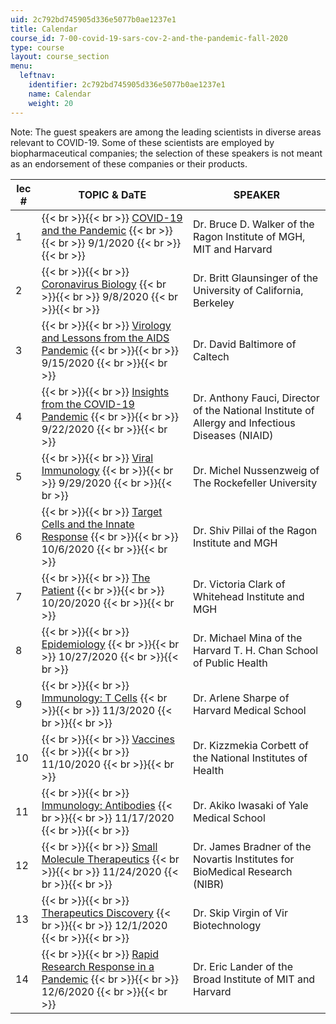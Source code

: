 ```yaml
---
uid: 2c792bd745905d336e5077b0ae1237e1
title: Calendar
course_id: 7-00-covid-19-sars-cov-2-and-the-pandemic-fall-2020
type: course
layout: course_section
menu:
  leftnav:
    identifier: 2c792bd745905d336e5077b0ae1237e1
    name: Calendar
    weight: 20
---
```


Note: The guest speakers are among the leading scientists in diverse areas relevant to COVID-19. Some of these scientists are employed by biopharmaceutical companies; the selection of these speakers is not meant as an endorsement of these companies or their products. 

| lec # | TOPIC & DaTE | SPEAKER |
| --- | --- | --- |
| 1 |  {{< br >}}{{< br >}} [COVID-19 and the Pandemic](https://www.youtube.com/watch?v=XbIfFY_fJ_s&feature=emb_imp_woyt) {{< br >}}{{< br >}} 9/1/2020 {{< br >}}{{< br >}}  | Dr. Bruce D. Walker of the Ragon Institute of MGH, MIT and Harvard |
| 2 |  {{< br >}}{{< br >}} [Coronavirus Biology](https://www.youtube.com/watch?v=r2mOU2qOCYs&feature=emb_imp_woyt) {{< br >}}{{< br >}} 9/8/2020 {{< br >}}{{< br >}}  | Dr. Britt Glaunsinger ﻿of the University of California, Berkeley  |
| 3 |  {{< br >}}{{< br >}} [Virology and Lessons from the AIDS Pandemic](https://www.youtube.com/watch?v=0tfYTx5C4Es&feature=emb_imp_woyt) {{< br >}}{{< br >}} 9/15/2020 {{< br >}}{{< br >}}  | Dr. David Baltimore of Caltech |
| 4 |  {{< br >}}{{< br >}} [Insights from the COVID-19 Pandemic](https://www.youtube.com/watch?v=J38QN1vnSO0&feature=emb_imp_woyt) {{< br >}}{{< br >}} 9/22/2020 {{< br >}}{{< br >}}  | Dr. Anthony Fauci, Director of the National Institute of Allergy and Infectious Diseases (NIAID) |
| 5 |  {{< br >}}{{< br >}} [Viral Immunology](https://www.youtube.com/watch?v=2xdOHvADDdI&feature=emb_imp_woyt) {{< br >}}{{< br >}} 9/29/2020 {{< br >}}{{< br >}}  | Dr. Michel Nussenzweig of The Rockefeller University |
| 6 |  {{< br >}}{{< br >}} [Target Cells and the Innate Response](https://www.youtube.com/watch?v=2mL_cOckhzg&feature=emb_imp_woyt) {{< br >}}{{< br >}} 10/6/2020 {{< br >}}{{< br >}}  | Dr. Shiv Pillai of the Ragon Institute and MGH |
| 7 |  {{< br >}}{{< br >}} [The Patient](https://www.youtube.com/watch?v=SUMOipm3kAg&feature=emb_imp_woyt) {{< br >}}{{< br >}} 10/20/2020 {{< br >}}{{< br >}}  | Dr. Victoria Clark of Whitehead Institute and MGH |
| 8 |  {{< br >}}{{< br >}} [Epidemiology](https://www.youtube.com/watch?v=tAHIAd2Cvmo&feature=emb_imp_woyt) {{< br >}}{{< br >}} 10/27/2020 {{< br >}}{{< br >}}  | Dr. Michael Mina of the Harvard T. H. Chan School of Public Health |
| 9 |  {{< br >}}{{< br >}} [Immunology: T Cells](https://www.youtube.com/watch?v=1FVAFy6qruY&feature=emb_imp_woyt) {{< br >}}{{< br >}} 11/3/2020 {{< br >}}{{< br >}}  | Dr. Arlene Sharpe of Harvard Medical School |
| 10 |  {{< br >}}{{< br >}} [Vaccines](https://www.youtube.com/watch?v=xpqfdr9FPWM&feature=emb_imp_woyt) {{< br >}}{{< br >}} 11/10/2020 {{< br >}}{{< br >}}  | Dr. Kizzmekia Corbett of the National Institutes of Health |
| 11 |  {{< br >}}{{< br >}} [Immunology: Antibodies](https://www.youtube.com/watch?v=UXEEonb7MGM&feature=emb_imp_woyt) {{< br >}}{{< br >}} 11/17/2020 {{< br >}}{{< br >}}  | Dr. Akiko Iwasaki of Yale Medical School |
| 12 |  {{< br >}}{{< br >}} [Small Molecule Therapeutics](https://www.youtube.com/watch?v=2B0BXowfnzo&feature=emb_imp_woyt) {{< br >}}{{< br >}} 11/24/2020 {{< br >}}{{< br >}}  | Dr. James Bradner of the Novartis Institutes for BioMedical Research (NIBR) |
| 13 |  {{< br >}}{{< br >}} [Therapeutics Discovery](https://www.youtube.com/watch?v=f0110oTQZD8&feature=emb_imp_woyt) {{< br >}}{{< br >}} 12/1/2020 {{< br >}}{{< br >}}  | Dr. Skip Virgin of Vir Biotechnology |
| 14 |  {{< br >}}{{< br >}} [Rapid Research Response in a Pandemic](https://www.youtube.com/watch?v=HLkuchTScn8&feature=emb_imp_woyt) {{< br >}}{{< br >}} 12/6/2020 {{< br >}}{{< br >}}  | Dr. Eric Lander of the Broad Institute of MIT and Harvard